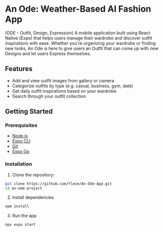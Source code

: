 # An Ode: Weather-Based AI Fashion App

(ODE - Outfit, Design, Expression)
A mobile application built using React Native (Expo) that helps users manage their wardrobe and discover outfit inspirations with ease. 
Whether you're organizing your wardrobe or finding new looks, An Ode is here to give users an Outfit that can come up with new Designs and let users Express themselves.

## Features
- Add and view outfit images from gallery or camera
- Categorize outfits by type (e.g. casual, business, gym, date)
- Get daily outfit inspirations based on your wardrobe
- Search through your outfit collection

## Getting Started

### Prerequisites
- [Node.js](https://nodejs.org/en)
- [Expo CLI](https://docs.expo.dev/get-started/create-a-project/)
- [Git](https://git-scm.com/)
- [Expo Go](https://expo.dev/client)


### Installation
1. Clone the repository:
```bash
git clone https://github.com/Ylese/An-Ode-App.git
cd an-ode-project
```
2. Install dependencies
```bash
npm install
```
3. Run the app
```bash
npx expo start
```
